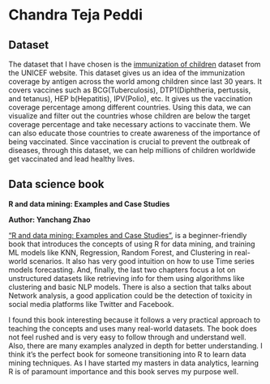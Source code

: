 # Chandra Teja Peddi


## Dataset
The dataset that I have chosen is the [immunization of children](https://data.unicef.org/resources/dataset/immunization/) dataset from the UNICEF website. This dataset gives us an idea of the immunization coverage by antigen across the world among children since last 30 years. It covers vaccines such as BCG(Tuberculosis), DTP1(Diphtheria, pertussis, and tetanus), HEP b(Hepatitis), IPV(Polio), etc. It gives us the vaccination coverage percentage among different countries. Using this data, we can visualize and filter out the countries whose children are below the target coverage percentage and take necessary actions to vaccinate them. We can also educate those countries to create awareness of the importance of being vaccinated. Since vaccination is crucial to prevent the outbreak of diseases, through this dataset, we can help millions of children worldwide get vaccinated and lead healthy lives.

## Data science book
**R and data mining: Examples and Case Studies**

**Author: Yanchang Zhao** 

[“R and data mining: Examples and Case Studies”](https://cran.r-project.org/doc/contrib/Zhao_R_and_data_mining.pdf), is a beginner-friendly book that introduces the concepts of using R for data mining, and training ML models like KNN, Regression, Random Forest, and Clustering in real-world scenarios. It also has very good intuition on how to use Time series models forecasting. And, finally, the last two chapters focus a lot on unstructured datasets like retrieving info for them using algorithms like clustering and basic NLP models. There is also a section that talks about Network analysis, a good application could be the detection of toxicity in social media platforms like Twitter and Facebook. 

I found this book interesting because it follows a very practical approach to teaching the concepts and uses many real-world datasets. The book does not feel rushed and is very easy to follow through and understand well. Also, there are many examples analyzed in depth for better understanding. I think it’s the perfect book for someone transitioning into R to learn data mining techniques. As I have started my masters in data analytics, learning R is of paramount importance and this book serves my purpose well.




